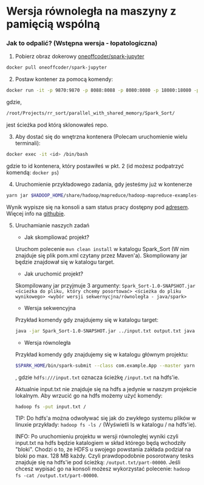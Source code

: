 # Wersja równoległa na maszyny z pamięcią wspólną

### Jak to odpalić? (Wstępna wersja - łopatologiczna)

1. Pobierz obraz dokerowy [oneoffcoder/spark-jupyter](https://hub.docker.com/r/oneoffcoder/spark-jupyter)
```sh
docker pull oneoffcoder/spark-jupyter
```
2. Postaw kontener za pomocą komendy: 
```sh
docker run -it -p 9870:9870 -p 8088:8088 -p 8080:8080 -p 18080:18080 -p 9000:9000 -p 8888:8888 -p 9864:9864 -v $HOME/git/docker-containers/spark-jupyter/ubuntu/root/ipynb:/root/ipynb -v /root/Projects/rr_sort/parallel_with_shared_memory/Spark_Sort/:/root/Spark_Sort oneoffcoder/spark-jupyter
```
gdzie,
```sh
/root/Projects/rr_sort/parallel_with_shared_memory/Spark_Sort/
```
jest ścieżka pod którą sklonowałeś repo.

3. Aby dostać się do wnętrzna kontenera (Polecam uruchomienie wielu terminali):
```sh
docker exec -it <id> /bin/bash
```
gdzie <id> to id kontenera, który postawiłeś w pkt. 2 (id możesz podpatrzyć komendą: ```docker ps```)

4. Uruchomienie przykładowego zadania, gdy jesteśmy już w kontenerze
```sh
yarn jar $HADOOP_HOME/share/hadoop/mapreduce/hadoop-mapreduce-examples-3.2.1.jar pi 1 50
```

Wynik wypisze się na konsoli a sam status pracy dostępny pod [adresem](http://localhost:8088/cluster). Więcej info na [githubie](https://github.com/oneoffcoder/docker-containers/tree/master/spark-jupyter).

5. Uruchamianie naszych zadań
   - Jak skompliować projekt?
   
   Uruchom polecenie ```mvn clean install``` w katalogu Spark_Sort (W nim znajduje się plik pom.xml czytany przez Maven'a). Skompliowany jar będzie znajdował się w katalogu target.

   - Jak uruchomić projekt?
   
   Skompilowany jar przyjmuje 3 argumenty: ```Spark_Sort-1.0-SNAPSHOT.jar <ścieżka do pliku, który chcemy posortować> <ścieżka do pliku wynikowego> <wybór wersji sekwernycjna/równoległa - java/spark>```
     
   - Wersja sekwencyjna
   
   Przykład komendy gdy znajdujemy się w katalogu target:
   ```sh
   java -jar Spark_Sort-1.0-SNAPSHOT.jar ../input.txt output.txt java
   ```
     
   - Wersja równoległa

   Przykład komendy gdy znajdujemy się w katalogu głównym projektu:
   ```sh
   $SPARK_HOME/bin/spark-submit --class com.example.App --master yarn target/Spark_Sort-1.0-SNAPSHOT.jar hdfs:///input.txt hdfs:///output.txt spark
   ```
   , gdzie
   ```hdfs:///input.txt``` oznacza ścieżkę ```/input.txt``` na hdfs'ie.

   Aktualnie input.txt nie znajduje się na hdfs a jedynie w naszym projekcie lokalnym. Aby wrzucić go na hdfs możemy użyć komendy:
   ```sh
   hadoop fs -put input.txt /
   ```
   TIP: Do hdfs'a można odwoływać się jak do zwykłego systemu plików w linuxie przykłady: ```hadoop fs -ls /``` (Wyświetli ls w katalogu / na hdfs'ie).

   INFO: Po uruchomieniu projektu w wersji równoległej wyniki czyli input.txt na hdfs będzie katalogiem w skład którego będą wchodziły "bloki". Chodzi o to, że HDFS u swojego powstania zakłada podział na bloki po max. 128 MB każdy. Czyli prawdopodobnie posorotwany tesks znajduje się na hdfs'ie pod ścieżką: ```/output.txt/part-00000```. Jeśli chcesz wypisać go na konsoli możesz wykorzystać polecenie: ```hadoop fs -cat /output.txt/part-00000```.
